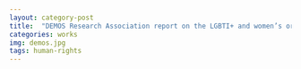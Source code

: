 ```yaml
---
layout: category-post
title:  "DEMOS Research Association report on the LGBTI+ and women’s organizations and their struggle for peace in Turkey"
categories: works
img: demos.jpg
tags: human-rights
---
```

